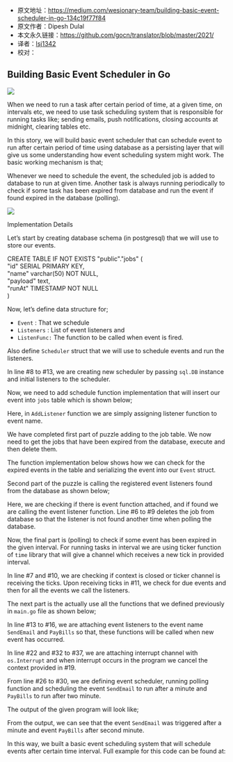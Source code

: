 - 原文地址：https://medium.com/wesionary-team/building-basic-event-scheduler-in-go-134c19f77f84
- 原文作者：Dipesh Dulal
- 本文永久链接：https://github.com/gocn/translator/blob/master/2021/
- 译者：[lsj1342](https://github.com/lsj1342)
- 校对：[]()

## Building Basic Event Scheduler in Go
![](https://miro.medium.com/v2/resize:fit:1400/format:webp/1*gBs7tyig8N5eeHNMOwIG8w.png)

When we need to run a task after certain period of time, at a given time, on intervals etc, we need to use task scheduling system that is responsible for running tasks like; sending emails, push notifications, closing accounts at midnight, clearing tables etc.

In this story, we will build basic event scheduler that can schedule event to run after certain period of time using database as a persisting layer that will give us some understanding how event scheduling system might work. The basic working mechanism is that;

Whenever we need to schedule the event, the scheduled job is added to database to run at given time. Another task is always running periodically to check if some task has been expired from database and run the event if found expired in the database (polling).

![](https://miro.medium.com/max/1122/1*WVOKKAJBbWlmOL2dEgOCOQ.png)

Implementation Details

Let’s start by creating database schema (in postgresql) that we will use to store our events.

CREATE TABLE IF NOT EXISTS "public"."jobs" (     
   "id"      SERIAL PRIMARY KEY,     
   "name"    varchar(50) NOT NULL,     
   "payload" text,     
   "runAt"   TIMESTAMP NOT NULL    
)

Now, let’s define data structure for;

-   `Event` : That we schedule
-   `Listeners` : List of event listeners and
-   `ListenFunc:` The function to be called when event is fired.

Also define `Scheduler` struct that we will use to schedule events and run the listeners.

In line #8 to #13, we are creating new scheduler by passing `sql.DB` instance and initial listeners to the scheduler.

Now, we need to add schedule function implementation that will insert our event into `jobs` table which is shown below;

Here, in `AddListener` function we are simply assigning listener function to event name.

We have completed first part of puzzle adding to the job table. We now need to get the jobs that have been expired from the database, execute and then delete them.

The function implementation below shows how we can check for the expired events in the table and serializing the event into our `Event` struct.

Second part of the puzzle is calling the registered event listeners found from the database as shown below;

Here, we are checking if there is event function attached, and if found we are calling the event listener function. Line #6 to #9 deletes the job from database so that the listener is not found another time when polling the database.

Now, the final part is (polling) to check if some event has been expired in the given interval. For running tasks in interval we are using ticker function of `time` library that will give a channel which receives a new tick in provided interval.

In line #7 and #10, we are checking if context is closed or ticker channel is receiving the ticks. Upon receiving ticks in #11, we check for due events and then for all the events we call the listeners.

The next part is the actually use all the functions that we defined previously in `main.go` file as shown below;

In line #13 to #16, we are attaching event listeners to the event name `SendEmail` and `PayBills` so that, these functions will be called when new event has occurred.

In line #22 and #32 to #37, we are attaching interrupt channel with `os.Interrupt` and when interrupt occurs in the program we cancel the context provided in #19.

From line #26 to #30, we are defining event scheduler, running polling function and scheduling the event `SendEmail` to run after a minute and `PayBills` to run after two minute.

The output of the given program will look like;

From the output, we can see that the event `SendEmail` was triggered after a minute and event `PayBills` after second minute.

In this way, we built a basic event scheduling system that will schedule events after certain time interval. Full example for this code can be found at:
